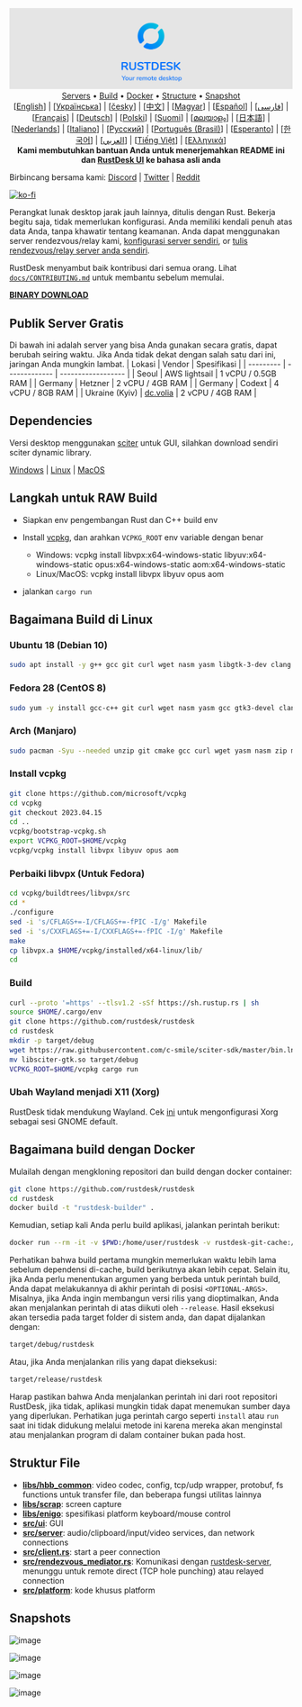 <p align="center">
  <img src="../res/logo-header.svg" alt="RustDesk - Your remote desktop"><br>
  <a href="#free-public-servers">Servers</a> •
  <a href="#raw-steps-to-build">Build</a> •
  <a href="#how-to-build-with-docker">Docker</a> •
  <a href="#file-structure">Structure</a> •
  <a href="#snapshot">Snapshot</a><br>
  [<a href="../README.md">English</a>] | [<a href="README-UA.md">Українська</a>] | [<a href="README-CS.md">česky</a>] | [<a href="README-ZH.md">中文</a>] | [<a href="README-HU.md">Magyar</a>] | [<a href="README-ES.md">Español</a>] | [<a href="README-FA.md">فارسی</a>] | [<a href="README-FR.md">Français</a>] | [<a href="README-DE.md">Deutsch</a>] | [<a href="README-PL.md">Polski</a>] | [<a href="README-FI.md">Suomi</a>] | [<a href="README-ML.md">മലയാളം</a>] | [<a href="README-JP.md">日本語</a>] | [<a href="README-NL.md">Nederlands</a>] | [<a href="README-IT.md">Italiano</a>] | [<a href="README-RU.md">Русский</a>] | [<a href="README-PTBR.md">Português (Brasil)</a>] | [<a href="README-EO.md">Esperanto</a>] | [<a href="README-KR.md">한국어</a>] | [<a href="README-AR.md">العربي</a>] | [<a href="README-VN.md">Tiếng Việt</a>] | [<a href="README-GR.md">Ελληνικά</a>]<br>
  <b>Kami membutuhkan bantuan Anda untuk menerjemahkan README ini dan <a href="https://github.com/rustdesk/rustdesk/tree/master/src/lang">RustDesk UI</a> ke bahasa asli anda</b>
</p>

Birbincang bersama kami: [Discord](https://discord.gg/nDceKgxnkV) | [Twitter](https://twitter.com/rustdesk) | [Reddit](https://www.reddit.com/r/rustdesk)

[![ko-fi](https://ko-fi.com/img/githubbutton_sm.svg)](https://ko-fi.com/I2I04VU09)

Perangkat lunak desktop jarak jauh lainnya, ditulis dengan Rust. Bekerja begitu saja, tidak memerlukan konfigurasi. Anda memiliki kendali penuh atas data Anda, tanpa khawatir tentang keamanan. Anda dapat menggunakan server rendezvous/relay kami, [konfigurasi server sendiri](https://rustdesk.com/server), or [tulis rendezvous/relay server anda sendiri](https://github.com/rustdesk/rustdesk-server-demo).

RustDesk menyambut baik kontribusi dari semua orang. Lihat [`docs/CONTRIBUTING.md`](CONTRIBUTING.md) untuk membantu sebelum memulai.

[**BINARY DOWNLOAD**](https://github.com/rustdesk/rustdesk/releases)

## Publik Server Gratis

Di bawah ini adalah server yang bisa Anda gunakan secara gratis, dapat berubah seiring waktu. Jika Anda tidak dekat dengan salah satu dari ini, jaringan Anda mungkin lambat.
| Lokasi | Vendor | Spesifikasi |
| --------- | ------------- | ------------------ |
| Seoul | AWS lightsail | 1 vCPU / 0.5GB RAM |
| Germany | Hetzner | 2 vCPU / 4GB RAM |
| Germany | Codext | 4 vCPU / 8GB RAM |
| Ukraine (Kyiv) | [dc.volia](https://dc.volia.com) | 2 vCPU / 4GB RAM |

## Dependencies

Versi desktop menggunakan [sciter](https://sciter.com/) untuk GUI, silahkan download sendiri sciter dynamic library.

[Windows](https://raw.githubusercontent.com/c-smile/sciter-sdk/master/bin.win/x64/sciter.dll) |
[Linux](https://raw.githubusercontent.com/c-smile/sciter-sdk/master/bin.lnx/x64/libsciter-gtk.so) |
[MacOS](https://raw.githubusercontent.com/c-smile/sciter-sdk/master/bin.osx/libsciter.dylib)

## Langkah untuk RAW Build

- Siapkan env pengembangan Rust dan C++ build env

- Install [vcpkg](https://github.com/microsoft/vcpkg), dan arahkan `VCPKG_ROOT` env variable dengan benar

  - Windows: vcpkg install libvpx:x64-windows-static libyuv:x64-windows-static opus:x64-windows-static aom:x64-windows-static
  - Linux/MacOS: vcpkg install libvpx libyuv opus aom

- jalankan `cargo run`

## Bagaimana Build di Linux

### Ubuntu 18 (Debian 10)

```sh
sudo apt install -y g++ gcc git curl wget nasm yasm libgtk-3-dev clang libxcb-randr0-dev libxdo-dev libxfixes-dev libxcb-shape0-dev libxcb-xfixes0-dev libasound2-dev libpulse-dev cmake
```

### Fedora 28 (CentOS 8)

```sh
sudo yum -y install gcc-c++ git curl wget nasm yasm gcc gtk3-devel clang libxcb-devel libxdo-devel libXfixes-devel pulseaudio-libs-devel cmake alsa-lib-devel
```

### Arch (Manjaro)

```sh
sudo pacman -Syu --needed unzip git cmake gcc curl wget yasm nasm zip make pkg-config clang gtk3 xdotool libxcb libxfixes alsa-lib pipewire
```

### Install vcpkg

```sh
git clone https://github.com/microsoft/vcpkg
cd vcpkg
git checkout 2023.04.15
cd ..
vcpkg/bootstrap-vcpkg.sh
export VCPKG_ROOT=$HOME/vcpkg
vcpkg/vcpkg install libvpx libyuv opus aom
```

### Perbaiki libvpx (Untuk Fedora)

```sh
cd vcpkg/buildtrees/libvpx/src
cd *
./configure
sed -i 's/CFLAGS+=-I/CFLAGS+=-fPIC -I/g' Makefile
sed -i 's/CXXFLAGS+=-I/CXXFLAGS+=-fPIC -I/g' Makefile
make
cp libvpx.a $HOME/vcpkg/installed/x64-linux/lib/
cd
```

### Build

```sh
curl --proto '=https' --tlsv1.2 -sSf https://sh.rustup.rs | sh
source $HOME/.cargo/env
git clone https://github.com/rustdesk/rustdesk
cd rustdesk
mkdir -p target/debug
wget https://raw.githubusercontent.com/c-smile/sciter-sdk/master/bin.lnx/x64/libsciter-gtk.so
mv libsciter-gtk.so target/debug
VCPKG_ROOT=$HOME/vcpkg cargo run
```

### Ubah Wayland menjadi X11 (Xorg)

RustDesk tidak mendukung Wayland. Cek [ini](https://docs.fedoraproject.org/en-US/quick-docs/configuring-xorg-as-default-gnome-session/) untuk mengonfigurasi Xorg sebagai sesi GNOME default.

## Bagaimana build dengan Docker

Mulailah dengan mengkloning repositori dan build dengan docker container:

```sh
git clone https://github.com/rustdesk/rustdesk
cd rustdesk
docker build -t "rustdesk-builder" .
```

Kemudian, setiap kali Anda perlu build aplikasi, jalankan perintah berikut:

```sh
docker run --rm -it -v $PWD:/home/user/rustdesk -v rustdesk-git-cache:/home/user/.cargo/git -v rustdesk-registry-cache:/home/user/.cargo/registry -e PUID="$(id -u)" -e PGID="$(id -g)" rustdesk-builder
```

Perhatikan bahwa build pertama mungkin memerlukan waktu lebih lama sebelum dependensi di-cache, build berikutnya akan lebih cepat. Selain itu, jika Anda perlu menentukan argumen yang berbeda untuk perintah build, Anda dapat melakukannya di akhir perintah di posisi `<OPTIONAL-ARGS>`. Misalnya, jika Anda ingin membangun versi rilis yang dioptimalkan, Anda akan menjalankan perintah di atas diikuti oleh `--release`. Hasil eksekusi akan tersedia pada target folder di sistem anda, dan dapat dijalankan dengan:

```sh
target/debug/rustdesk
```

Atau, jika Anda menjalankan rilis yang dapat dieksekusi:

```sh
target/release/rustdesk
```

Harap pastikan bahwa Anda menjalankan perintah ini dari root repositori RustDesk, jika tidak, aplikasi mungkin tidak dapat menemukan sumber daya yang diperlukan. Perhatikan juga perintah cargo seperti `install` atau `run` saat ini tidak didukung melalui metode ini karena mereka akan menginstal atau menjalankan program di dalam container bukan pada host.

## Struktur File

- **[libs/hbb_common](https://github.com/rustdesk/rustdesk/tree/master/libs/hbb_common)**: video codec, config, tcp/udp wrapper, protobuf, fs functions untuk transfer file, dan beberapa fungsi utilitas lainnya
- **[libs/scrap](https://github.com/rustdesk/rustdesk/tree/master/libs/scrap)**: screen capture
- **[libs/enigo](https://github.com/rustdesk/rustdesk/tree/master/libs/enigo)**: spesifikasi platform keyboard/mouse control
- **[src/ui](https://github.com/rustdesk/rustdesk/tree/master/src/ui)**: GUI
- **[src/server](https://github.com/rustdesk/rustdesk/tree/master/src/server)**: audio/clipboard/input/video services, dan network connections
- **[src/client.rs](https://github.com/rustdesk/rustdesk/tree/master/src/client.rs)**: start a peer connection
- **[src/rendezvous_mediator.rs](https://github.com/rustdesk/rustdesk/tree/master/src/rendezvous_mediator.rs)**: Komunikasi dengan [rustdesk-server](https://github.com/rustdesk/rustdesk-server), menunggu untuk remote direct (TCP hole punching) atau relayed connection
- **[src/platform](https://github.com/rustdesk/rustdesk/tree/master/src/platform)**: kode khusus platform

## Snapshots

![image](https://user-images.githubusercontent.com/71636191/113112362-ae4deb80-923b-11eb-957d-ff88daad4f06.png)

![image](https://user-images.githubusercontent.com/71636191/113112619-f705a480-923b-11eb-911d-97e984ef52b6.png)

![image](https://user-images.githubusercontent.com/71636191/113112857-3fbd5d80-923c-11eb-9836-768325faf906.png)

![image](https://user-images.githubusercontent.com/71636191/135385039-38fdbd72-379a-422d-b97f-33df71fb1cec.png)
